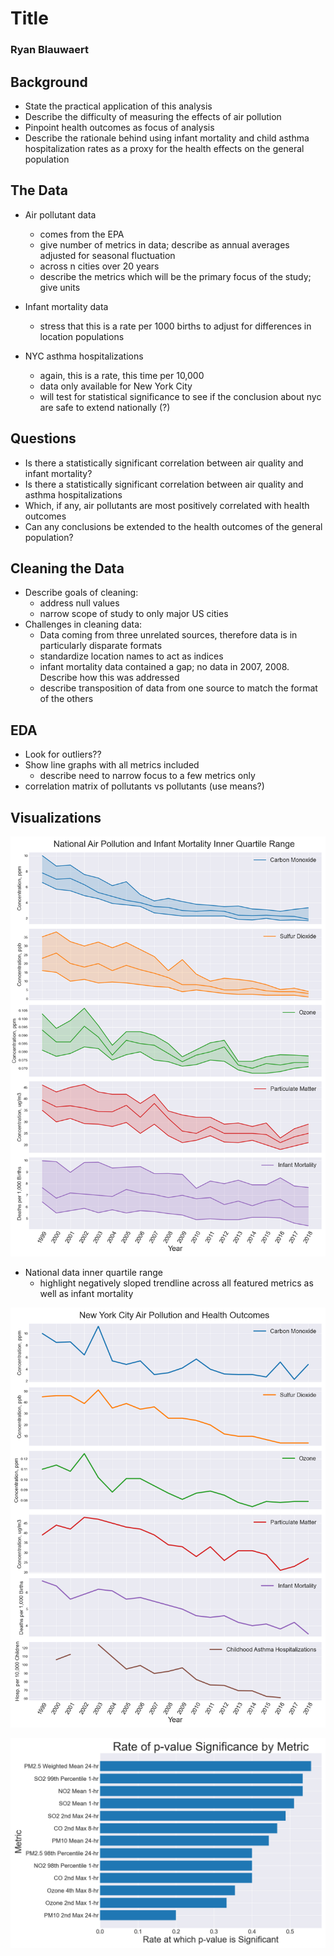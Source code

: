 # Title
### Ryan Blauwaert

## Background
* State the practical application of this analysis
* Describe the difficulty of measuring the effects of air pollution
* Pinpoint health outcomes as focus of analysis
* Describe the rationale behind using infant mortality and child asthma hospitalization rates as a proxy for the health effects on the general population

## The Data
* Air pollutant data
    - comes from the EPA
    - give number of metrics in data; describe as annual averages adjusted for seasonal fluctuation
    - across n cities over 20 years
    - describe the metrics which will be the primary focus of the study; give units
* Infant mortality data
    - stress that this is a rate per 1000 births to adjust for differences in location populations
    
* NYC asthma hospitalizations
    - again, this is a rate, this time per 10,000
    - data only available for New York City
    - will test for statistical significance to see if the conclusion about nyc are safe to extend nationally (?)

## Questions
* Is there a statistically significant correlation between air quality and infant mortality?
* Is there a statistically significant correlation between air quality and asthma hospitalizations
* Which, if any, air pollutants are most positively correlated with health outcomes
* Can any conclusions be extended to the health outcomes of the general population?

## Cleaning the Data
* Describe goals of cleaning:
    - address null values
    - narrow scope of study to only major US cities
* Challenges in cleaning data:
    - Data coming from three unrelated sources, therefore data is in particularly disparate formats
    - standardize location names to act as indices
    - infant mortality data contained a gap; no data in 2007, 2008. Describe how this was addressed
    - describe transposition of data from one source to match the format of the others

## EDA 
* Look for outliers??
* Show line graphs with all metrics included
    - describe need to narrow focus to a few metrics only
* correlation matrix of pollutants vs pollutants (use means?)

## Visualizations
![National Air Pollution and Infant Mortality](./images/inner_quartile.png)

* National data inner quartile range
    - highlight negatively sloped trendline across all featured metrics as well as infant mortality

![NYC Air Pollution and Health Outcomes](./images/nyc_plots.png)

![p-value Significance Rate](./images/corr_sig_rates.png)
